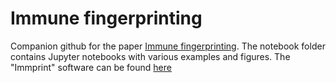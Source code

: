 # Immune fingerprinting

Companion github for the paper [Immune fingerprinting](). 
The notebook folder contains Jupyter notebooks with various examples and figures.
The "Immprint" software can be found [here](https://github.com/statbiophys/Immprint)

